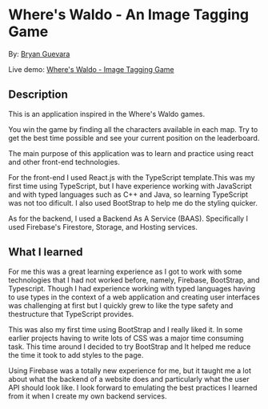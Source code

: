 # Where's Waldo - An Image Tagging Game

By: [Bryan Guevara](https://github.com/Guevara-Bryan 'Github')

Live demo: [Where&#39;s Waldo - Image Tagging Game](https://wheres-waldo-ba1ab.web.app/ 'live demo')

## Description

This is an application inspired in the Where's Waldo games.

You win the game by finding all the characters available in each map. Try to get the best time possible and see your current position on the leaderboard.

The main purpose of this application was to learn and practice using react and other front-end technologies.

For the front-end I used React.js with the TypeScript template.This was my first time using TypeScript, but I have experience working with JavaScript and with typed languages such as C++ and Java, so learning TypeScript was not too dificult. I also used BootStrap to help me do the styling quicker.

As for the backend, I used a Backend As A Service (BAAS). Specifically I used Firebase's Firestore, Storage, and Hosting services.

## What I learned

For me this was a great learning experience as I got to work with some technologies that I had not worked before, namely, Firebase, BootStrap, and Typescript. Though I had experience working with typed languages having to use types in the context of a web application and creating user interfaces was challenging at first but I quickly grew to like the type safety and thestructure that TypeScript provides.

This was also my first time using BootStrap and I really liked it. In some earlier projects having to write lots of CSS was a major time consuming task. This time around I decided to try BootStrap and It helped me reduce the time it took to add styles to the page.

Using Firebase was a totally new experience for me, but it taught me a lot about what the backend of a website does and particularly what the user API should look like. I look forward to emulating the best practices I learned from it when I create my own backend services.
